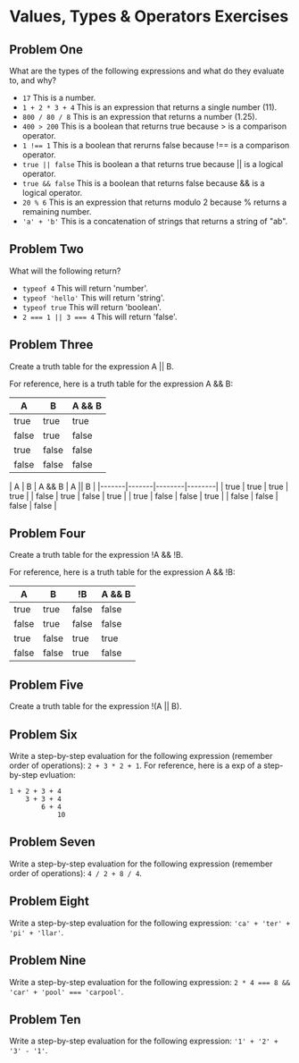 # Values, Types & Operators Exercises

## Problem One

What are the types of the following expressions and what do they evaluate to, and why?

* `17`
This is a number.
* `1 + 2 * 3 + 4`
This is an expression that returns a single number (11).
* `800 / 80 / 8`
This is an expression that returns a number (1.25).
* `400 > 200`
This is a boolean that returns true because > is a comparison operator.
* `1 !== 1`
This is a boolean that rerurns false because !== is a comparison operator.
* `true || false`
This is boolean a that returns true because || is a logical operator.
* `true && false`
This is a boolean that returns false because && is a logical operator.
* `20 % 6`
This is an expression that returns modulo 2 because % returns a remaining number.
* `'a' + 'b'`
This is a concatenation of strings that returns a string of "ab".

## Problem Two

What will the following return?

* `typeof 4`
This will return 'number'.
*  `typeof 'hello'`
This will return 'string'.
*  `typeof true`
This will return 'boolean'.
* `2 === 1 || 3 === 4`
This will return 'false'.

## Problem Three

Create a truth table for the expression A || B.

For reference, here is a truth table for the expression A && B:

|   A   |   B   | A && B | 
|-------|-------|--------|
| true  | true  | true   |
| false | true  | false  |
| true  | false | false  |
| false | false | false  | 

|   A   |   B   | A && B | A || B | 
|-------|-------|--------|--------|
| true  | true  | true   | true   |
| false | true  | false  | true   |
| true  | false | false  | true   |
| false | false | false  | false  |

## Problem Four

Create a truth table for the expression !A && !B.

For reference, here is a truth table for the expression A && !B:

|   A   |   B   |   !B   | A && B | 
|-------|-------|--------|--------|
| true  | true  | false  | false  |
| false | true  | false  | false  |
| true  | false | true   | true   |
| false | false |  true  | false  | 

## Problem Five

Create a truth table for the expression !(A || B).

## Problem Six

Write a step-by-step evaluation for the following expression (remember order of operations): `2 + 3 * 2 + 1`.
  For reference, here is a exp of a step-by-step evluation: 
  ```jsa
  1 + 2 + 3 + 4  
      3 + 3 + 4
          6 + 4
              10
  ```
  
 ## Problem Seven
 
 Write a step-by-step evaluation for the following expression (remember order of operations): `4 / 2 + 8 / 4`.

 ## Problem Eight
 
 Write a step-by-step evaluation for the following expression: `'ca' + 'ter' + 'pi' + 'llar'`.

 
 ## Problem Nine
 
 Write a step-by-step evaluation for the following expression: `2 * 4 === 8 && 'car' + 'pool' === 'carpool'`.
 
 ## Problem Ten
 
  Write a step-by-step evaluation for the following expression: `'1' + '2' + '3' - '1'`.


